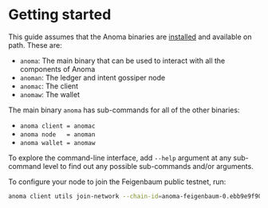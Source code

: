 # Getting started

This guide assumes that the Anoma binaries are [installed](./install.md) and available on path. These are:

- `anoma`: The main binary that can be used to interact with all the components of Anoma
- `anoman`: The ledger and intent gossiper node
- `anomac`: The client
- `anomaw`: The wallet

The main binary `anoma` has sub-commands for all of the other binaries:

- `anoma client = anomac`
- `anoma node   = anoman`
- `anoma wallet = anomaw`

To explore the command-line interface, add `--help` argument at any sub-command level to find out any possible sub-commands and/or arguments.

To configure your node to join the Feigenbaum public testnet, run:

```bash
anoma client utils join-network --chain-id=anoma-feigenbaum-0.ebb9e9f9013
```
